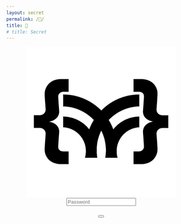```yaml
---
layout: secret
permalink: /🔑/
title: 🔑
# title: Secret
---
```


<div class="article-list" style="display: flex; align-items: center; justify-content: center; flex-direction: column;">
    <a class="none" href="{{site.baseurl}}/">
        <img id="mode-logo" src="/black-logo.png" alt="Logo" style="width: 400px;">
    </a>
    <input align="center" type="password" id="password" class="password" name="password" placeholder="Password">
    <p align="center">
        <button class="simplebutton" id="submit-button"><i class="fa-solid fa-user-secret"></i></button>
    </p>
</div>

<script>
    document.getElementById('submit-button').addEventListener('click', function() {
        var passwordInput = document.getElementById('password');
        var password = document.getElementById('password').value;
        var button = document.getElementById('submit-button');

        if (button.getAttribute('data-redirect') === 'true') {
            window.location.href = '{{site.baseurl}}/⌨️/';
            return;
        }

        if (password === '400391211') {
            passwordInput.style.color = '';
            passwordInput.value = '';
            passwordInput.placeholder = 'welcome back Kevin Pratama !';
            // window.location.href = '{{site.baseurl}}/';
            passwordInput.style.borderBottom = '3px solid green';
            passwordInput.style.fontFamily = 'JetBrains Mono, monospace';
            button.textContent = "Access Granted!";
            button.style.fontFamily = 'JetBrains Mono, monospace';
            button.setAttribute('data-redirect', 'true');
        } else {
            passwordInput.value = '';
            passwordInput.placeholder = 'Access Denied!';
            passwordInput.style.borderBottom = '3px solid red';
        }
    });
</script>